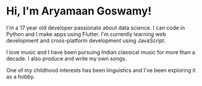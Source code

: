 # Hi, I'm Aryamaan Goswamy!

I'm a 17 year old developer passionate about data science. I can code in Python and I make apps using Flutter. I'm currently learning web development and cross-platform development using JavaScript.

I love music and I have been pursuing Indian classical music for more than a decade. I also produce and write my own songs. 

One of my childhood interests has been linguistics and I've been exploring it as a hobby.
